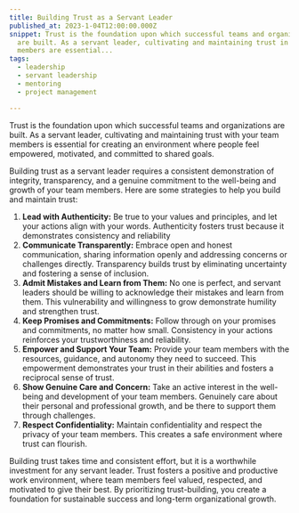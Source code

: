 ```yaml
---
title: Building Trust as a Servant Leader
published_at: 2023-1-04T12:00:00.000Z
snippet: Trust is the foundation upon which successful teams and organizations
  are built. As a servant leader, cultivating and maintaining trust in your team
  members are essential...
tags:
  - leadership
  - servant leadership
  - mentoring
  - project management

---
```


Trust is the foundation upon which successful teams and organizations are built. As a servant leader, cultivating and maintaining trust with your team members is essential for creating an environment where people feel empowered, motivated, and committed to shared goals.

Building trust as a servant leader requires a consistent demonstration of integrity, transparency, and a genuine commitment to the well-being and growth of your team members. Here are some strategies to help you build and maintain trust:
  1. **Lead with Authenticity:** Be true to your values and principles, and let your actions align with your words. Authenticity fosters trust because it demonstrates consistency and reliability
  2. **Communicate Transparently:** Embrace open and honest communication, sharing information openly and addressing concerns or challenges directly. Transparency builds trust by eliminating uncertainty and fostering a sense of inclusion.
  3. **Admit Mistakes and Learn from Them:** No one is perfect, and servant leaders should be willing to acknowledge their mistakes and learn from them. This vulnerability and willingness to grow demonstrate humility and strengthen trust.
  4. **Keep Promises and Commitments:** Follow through on your promises and commitments, no matter how small. Consistency in your actions reinforces your trustworthiness and reliability.
  5. **Empower and Support Your Team:** Provide your team members with the resources, guidance, and autonomy they need to succeed. This empowerment demonstrates your trust in their abilities and fosters a reciprocal sense of trust.
  6. **Show Genuine Care and Concern:** Take an active interest in the well-being and development of your team members. Genuinely care about their personal and professional growth, and be there to support them through challenges.
  7. **Respect Confidentiality:** Maintain confidentiality and respect the privacy of your team members. This creates a safe environment where trust can flourish.

Building trust takes time and consistent effort, but it is a worthwhile investment for any servant leader. Trust fosters a positive and productive work environment, where team members feel valued, respected, and motivated to give their best. By prioritizing trust-building, you create a foundation for sustainable success and long-term organizational growth.